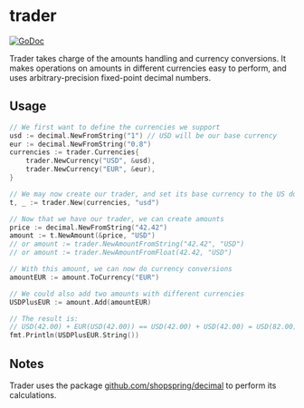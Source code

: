 # trader

[![GoDoc](https://godoc.org/github.com/ProcessOut/trader?status.svg)](https://godoc.org/github.com/ProcessOut/trader)

Trader takes charge of the amounts handling and currency conversions. It makes
operations on amounts in different currencies easy to perform, and uses
arbitrary-precision fixed-point decimal numbers.

## Usage

```go
// We first want to define the currencies we support
usd := decimal.NewFromString("1") // USD will be our base currency
eur := decimal.NewFromString("0.8")
currencies := trader.Currencies{
    trader.NewCurrency("USD", &usd),
    trader.NewCurrency("EUR", &eur),
}

// We may now create our trader, and set its base currency to the US dollar
t, _ := trader.New(currencies, "usd")

// Now that we have our trader, we can create amounts
price := decimal.NewFromString("42.42")
amount := t.NewAmount(&price, "USD")
// or amount := trader.NewAmountFromString("42.42", "USD")
// or amount := trader.NewAmountFromFloat(42.42, "USD")

// With this amount, we can now do currency conversions
amountEUR := amount.ToCurrency("EUR")

// We could also add two amounts with different currencies
USDPlusEUR := amount.Add(amountEUR)

// The result is:
// USD(42.00) + EUR(USD(42.00)) == USD(42.00) + USD(42.00) = USD(82.00)
fmt.Println(USDPlusEUR.String())
```

## Notes

Trader uses the package [github.com/shopspring/decimal](github.com/shopspring/decimal)
to perform its calculations.
